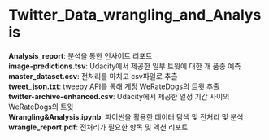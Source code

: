 # Twitter_Data_wrangling_and_Analysis

__Analysis_report__: 분석을 통한 인사이트 리포트  
__image-predictions.tsv__: Udacity에서 제공한 일부 트윗에 대한 개 품종 예측  
__master_dataset.csv__: 전처리를 마치고 csv파일로 추출  
__tweet_json.txt__: tweepy API를 통해 계정 WeRateDogs의 트윗 추출  
__twitter-archive-enhanced.csv__: Udacity에서 제공한 일정 기간 사이의 WeRateDogs의 트윗  
__Wrangling&Analysis.ipynb__: 파이썬을 활용한 데이터 탐색 및 전처리 및 분석  
__wrangle_report.pdf__: 전처리가 필요한 항목 및 액션 리포트  

